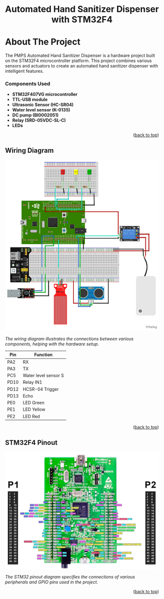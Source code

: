 <a name="readme-top"></a> <br />

<div align="center">
  <h1 align="center">Automated Hand Sanitizer Dispenser with STM32F4</h1>
</div>

# About The Project

The PMPS Automated Hand Sanitizer Dispenser is a hardware project built on the STM32F4 microcontroller platform. This project combines various sensors and actuators to create an automated hand sanitizer dispenser with intelligent features.

### Components Used

- **STM32F407VG microcontroller**
- **TTL-USB module**
- **Ultrasonic Sensor (HC-SR04)**
- **Water level sensor (K-0135)**
- **DC pump (BI0002051)**
- **Relay (SRD-05VDC-SL-C)**
- **LEDs**

<p align="right">(<a href="#readme-top">back to top</a>)</p>

## Wiring Diagram

<div align="center">
  <img src="pictures\Diagram.png" alt="Diagram" width=800>
</div>

_The wiring diagram illustrates the connections between various components, helping with the hardware setup._

<div align="center">

| Pin  | Function             |
| ---- | -------------------- |
| PA2  | RX                   |
| PA3  | TX                   |
| PC5  | Water level sensor S |
| PD10 | Relay IN1            |
| PD12 | HCSR-04 Trigger      |
| PD13 | Echo                 |
| PE0  | LED Green            |
| PE1  | LED Yellow           |
| PE2  | LED Red              |

</div>

<p align="right">(<a href="#readme-top">back to top</a>)</p>

## STM32F4 Pinout

<div align="center">
  <img src="pictures\STM32F4.png" alt="Diagram" width=800>
</div>

_The STM32 pinout diagram specifies the connections of various peripherals and GPIO pins used in the project._

<p align="right">(<a href="#readme-top">back to top</a>)</p>
